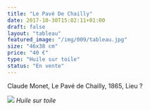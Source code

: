 ```yaml
---
title: "Le Pavé De Chailly"
date: 2017-10-30T15:02:11+01:00
draft: false
layout: "tableau"
featured_image: "/img/009/tableau.jpg"
size: "46x38 cm"
price: "40 €"
type: "Huile sur toile"
status: "En vente"
---
```


Claude Monet, Le Pavé de Chailly, 1865, Lieu ?

![](/img/009/tableau.jpg)
*Huile sur toile*